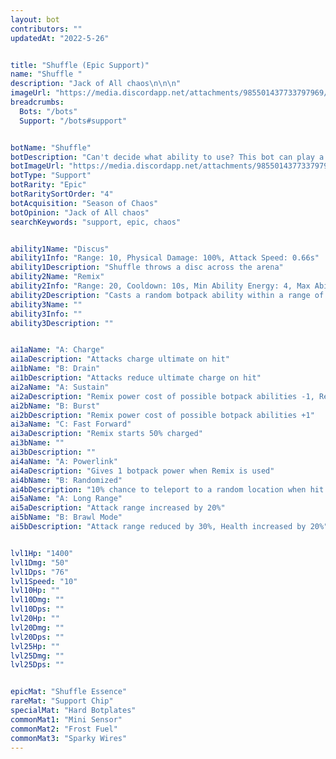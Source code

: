 ```yaml
---
layout: bot
contributors: ""
updatedAt: "2022-5-26"


title: "Shuffle (Epic Support)"
name: "Shuffle "
description: "Jack of All chaos\n\n\n"
imageUrl: "https://media.discordapp.net/attachments/985501437733797969/987059675356889158/shuffle.png"
breadcrumbs:
  Bots: "/bots"
  Support: "/bots#support"


botName: "Shuffle"
botDescription: "Can't decide what ability to use? This bot can play a random ability for you!"
botImageUrl: "https://media.discordapp.net/attachments/985501437733797969/987059675356889158/shuffle.png"
botType: "Support"
botRarity: "Epic"
botRaritySortOrder: "4"
botAcquisition: "Season of Chaos"
botOpinion: "Jack of All chaos"
searchKeywords: "support, epic, chaos"


ability1Name: "Discus"
ability1Info: "Range: 10, Physical Damage: 100%, Attack Speed: 0.66s"
ability1Description: "Shuffle throws a disc across the arena"
ability2Name: "Remix"
ability2Info: "Range: 20, Cooldown: 10s, Min Ability Energy: 4, Max Ability Energy: 5"
ability2Description: "Casts a random botpack ability within a range of power costs"
ability3Name: ""
ability3Info: ""
ability3Description: ""


ai1aName: "A: Charge"
ai1aDescription: "Attacks charge ultimate on hit"
ai1bName: "B: Drain"
ai1bDescription: "Attacks reduce ultimate charge on hit"
ai2aName: "A: Sustain"
ai2aDescription: "Remix power cost of possible botpack abilities -1, Remix cooldown reduced by 25%"
ai2bName: "B: Burst"
ai2bDescription: "Remix power cost of possible botpack abilities +1"
ai3aName: "C: Fast Forward"
ai3aDescription: "Remix starts 50% charged"
ai3bName: ""
ai3bDescription: ""
ai4aName: "A: Powerlink"
ai4aDescription: "Gives 1 botpack power when Remix is used"
ai4bName: "B: Randomized"
ai4bDescription: "10% chance to teleport to a random location when hit by a melee attack"
ai5aName: "A: Long Range"
ai5aDescription: "Attack range increased by 20%"
ai5bName: "B: Brawl Mode"
ai5bDescription: "Attack range reduced by 30%, Health increased by 20%"


lvl1Hp: "1400"
lvl1Dmg: "50"
lvl1Dps: "76"
lvl1Speed: "10"
lvl10Hp: ""
lvl10Dmg: ""
lvl10Dps: ""
lvl20Hp: ""
lvl20Dmg: ""
lvl20Dps: ""
lvl25Hp: ""
lvl25Dmg: ""
lvl25Dps: ""


epicMat: "Shuffle Essence"
rareMat: "Support Chip"
specialMat: "Hard Botplates"
commonMat1: "Mini Sensor"
commonMat2: "Frost Fuel"
commonMat3: "Sparky Wires"
---
```



